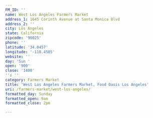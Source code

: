 ```yaml
---
FM_ID: ''
name: West Los Angeles Farmers Market
address_1: 1645 Corinth Avenue at Santa Monica Blvd
address_2: ''
city: Los Angeles
state: California
zipcode: '90025'
phone: ''
latitude: '34.0457'
longitude: '-118.4505'
website: ''
day: 'Sun '
open: '900'
close: '1400'
'': ''
category: Farmers Market
title: 'West Los Angeles Farmers Market, Food Oasis Los Angeles'
uri: /farmers-market/west-los-angeles/
formatted_day: Sunday
formatted_open: 9am
formatted_close: 2pm

---
```

